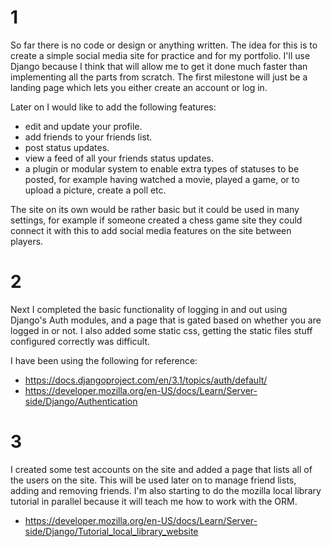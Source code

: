 # 1

So far there is no code or design or anything written. The idea for this is to create a simple social media site for practice and for my portfolio.
I'll use Django because I think that will allow me to get it done much faster than implementing all the parts from scratch.
The first milestone will just be a landing page which lets you either create an account or log in.

Later on I would like to add the following features:

* edit and update your profile.
* add friends to your friends list.
* post status updates.
* view a feed of all your friends status updates.
* a plugin or modular system to enable extra types of statuses to be posted, for example having watched a movie, played a game, or to upload a picture, create a poll etc.

The site on its own would be rather basic but it could be used in many settings, for example if someone created a chess game site they could connect it with this to add social media features on the site between players.

# 2

Next I completed the basic functionality of logging in and out using Django's Auth modules, and a page that is gated based on whether you are logged in or not. I also added some static css, getting the static files stuff configured correctly was difficult.

I have been using the following for reference:

* https://docs.djangoproject.com/en/3.1/topics/auth/default/
* https://developer.mozilla.org/en-US/docs/Learn/Server-side/Django/Authentication

# 3

I created some test accounts on the site and added a page that lists all of the users on the site. This will be used later on to manage friend lists, adding and removing friends. I'm also starting to do the mozilla local library tutorial in parallel because it will teach me how to work with the ORM.

* https://developer.mozilla.org/en-US/docs/Learn/Server-side/Django/Tutorial_local_library_website
